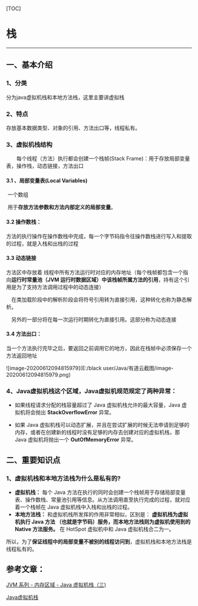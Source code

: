 [TOC]

# 栈

---------
## 一、基本介绍

### 1、分类

分为java虚拟机栈和本地方法栈，这里主要讲虚拟栈

### 2、特点
存放基本数据类型、对象的引用、方法出口等，线程私有。
### 3、虚拟机栈结构
&emsp;&emsp;每个线程（方法）执行都会创建一个栈帧(Stack Frame)：用于存放局部变量表，操作栈，动态链接，方法出口
#### 3.1 、局部变量表(Local Variables)

​	一个数组

​		用于**存放方法参数和方法内部定义的局部变量**。

#### 3.2 操作数栈：

​		方法的执行操作在操作数栈中完成，每一个字节码指令往操作数栈进行写入和提取的过程，就是入栈和出栈的过程

#### 3.3 动态链接

方法区中存放着 线程中所有方法运行时对应的内存地址（每个栈帧都包含一个指向**运行时常量池（JVM 运行时数据区域）**中该栈帧所属方法的**引用**，持有这个引用是为了支持方法调用过程中的动态连接）

　在类加载阶段中的解析阶段会将符号引用转为直接引用，这种转化也称为静态解析。

　另外的一部分将在每一次运行时期转化为直接引用。这部分称为动态连接

#### 3.4 方法出口：

​			当一个方法执行完毕之后，要返回之前调用它的地方，因此在栈帧中必须保存一个方法返回地址



![image-20200612094815979](E:/black user/Java/有道云截图/image-20200612094815979.png)



### 4、Java虚拟机栈这个区域，Java虚拟机规范规定了两种异常：

- 如果线程请求分配的栈容量超过了 Java 虚拟机栈允许的最大容量，Java 虚拟机将会抛出 **StackOverflowError** 异常。

- 如果 Java 虚拟机栈可以动态扩展，并且在尝试扩展的时候无法申请到足够的内存，或者在创建新的线程时没有足够的内存去创建对应的虚拟机栈，那 Java 虚拟机将抛出一个 **OutOfMemoryError** 异常。

  

## 二、重要知识点

### 1、虚拟机栈和本地方法栈为什么是私有的?

- **虚拟机栈：** 每个 Java 方法在执行的同时会创建一个栈帧用于存储局部变量表、操作数栈、常量池引用等信息。从方法调用直至执行完成的过程，就对应着一个栈帧在 Java 虚拟机栈中入栈和出栈的过程。
- **本地方法栈：** 和虚拟机栈所发挥的作用非常相似，区别是： **虚拟机栈为虚拟机执行 Java 方法 （也就是字节码）服务，而本地方法栈则为虚拟机使用到的 Native 方法服务。** 在 HotSpot 虚拟机中和 Java 虚拟机栈合二为一。

所以，为了**保证线程中的局部变量不被别的线程访问到**，虚拟机栈和本地方法栈是线程私有的。







## 参考文章：

[JVM 系列 - 内存区域 - Java 虚拟机栈（三)](https://www.jianshu.com/p/ecfcc9fb1de7)

[Java虚拟机栈](https://www.cnblogs.com/old-cha/p/13089555.html)







